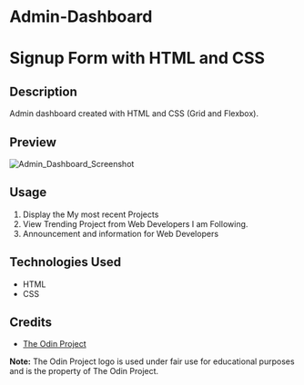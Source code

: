 # Admin-Dashboard
# Signup Form with HTML and CSS

## Description
  
Admin dashboard created with HTML and CSS (Grid and Flexbox).

## Preview
![Admin_Dashboard_Screenshot](https://github.com/EddieBahago/admin-dashboard/assets/134744422/f9d5e81e-9a60-4107-b45c-7375a62271a1)




## Usage

1. Display the My most recent Projects
2. View Trending Project from Web Developers I am Following.
3. Announcement and information for Web Developers

## Technologies Used

- HTML
- CSS

## Credits

- [The Odin Project](https://www.theodinproject.com/)

**Note:** The Odin Project logo is used under fair use for educational purposes and is the property of The Odin Project.
<br>
<br>
